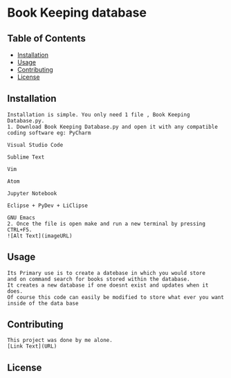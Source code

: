 # Book Keeping database

## Table of Contents
- [Installation](#installation)
- [Usage](#usage)
- [Contributing](#contributing)
- [License](#license)

## Installation
    Installation is simple. You only need 1 file , Book Keeping Database.py.
    1. Download Book Keeping Database.py and open it with any compatible coding software eg: PyCharm
                                                                                             Visual Studio Code
                                                                                             Sublime Text
                                                                                             Vim
                                                                                             Atom
                                                                                             Jupyter Notebook
                                                                                             Eclipse + PyDev + LiClipse
                                                                                             GNU Emacs
    2. Once the file is open make and run a new terminal by pressing CTRL+F5.
    ![Alt Text](imageURL)

## Usage
    Its Primary use is to create a datebase in which you would store 
    and on command search for books stored within the database.
    It creates a new database if one doesnt exist and updates when it does.
    Of course this code can easily be modified to store what ever you want inside of the data base

## Contributing
    This project was done by me alone.
    [Link Text](URL)

## License
    